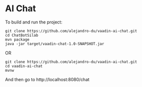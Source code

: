 # AI Chat

To build and run the project:

```
git clone https://github.com/alejandro-du/vaadin-ai-chat.git
cd ChatBotSilab
mvn package
java -jar target/vaadin-chat-1.0-SNAPSHOT.jar
```
OR 
```
git clone https://github.com/alejandro-du/vaadin-ai-chat.git
cd vaadin-ai-chat
mvnw
```

And then go to http://localhost:8080/chat
